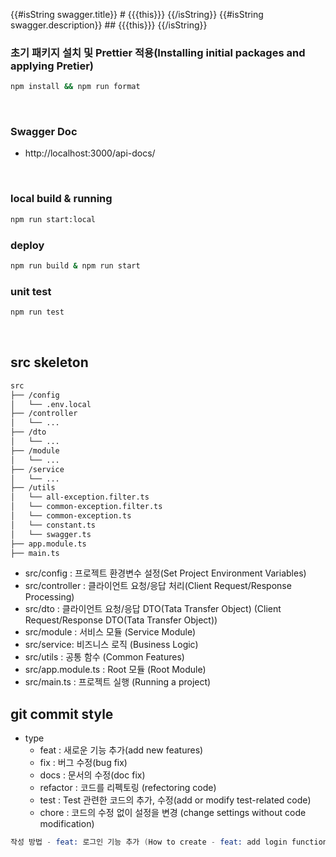 {{#isString swagger.title}} # {{{this}}} {{/isString}}
{{#isString swagger.description}} ## {{{this}}} {{/isString}}
<br/>

### 초기 패키지 설치 및 Prettier 적용(Installing initial packages and applying Pretier)

```sh
npm install && npm run format
```

<br/>

### Swagger Doc

- http://localhost:3000/api-docs/

<br/>

### local build & running

```sh
npm run start:local
```

### deploy

```sh
npm run build & npm run start
```

### unit test

```sh
npm run test
```

<br/>

## src skeleton

```sh
src
├── /config
│   └── .env.local
├── /controller
│   └── ...
├── /dto
│   └── ...
├── /module
│   └── ...
├── /service
│   └── ...
├── /utils
│   └── all-exception.filter.ts
│   └── common-exception.filter.ts
│   └── common-exception.ts
│   └── constant.ts
│   └── swagger.ts
├── app.module.ts
├── main.ts
```

- src/config : 프로젝트 환경변수 설정(Set Project Environment Variables)
- src/controller : 클라이언트 요청/응답 처리(Client Request/Response Processing)
- src/dto : 클라이언트 요청/응답 DTO(Tata Transfer Object) (Client Request/Response DTO(Tata Transfer Object))
- src/module : 서비스 모듈 (Service Module)
- src/service: 비즈니스 로직 (Business Logic)
- src/utils : 공통 함수 (Common Features)
- src/app.module.ts : Root 모듈 (Root Module)
- src/main.ts : 프로젝트 실행 (Running a project)

## git commit style

- type
  - feat : 새로운 기능 추가(add new features)
  - fix : 버그 수정(bug fix)
  - docs : 문서의 수정(doc fix)
  - refactor : 코드를 리펙토링 (refectoring code)
  - test : Test 관련한 코드의 추가, 수정(add or modify test-related code)
  - chore : 코드의 수정 없이 설정을 변경 (change settings without code modification)

```s
작성 방법 - feat: 로그인 기능 추가 (How to create - feat: add login function )
```
